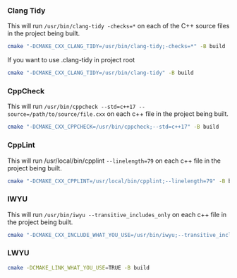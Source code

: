 ### Clang Tidy

This will run `/usr/bin/clang-tidy -checks=*` on each of the C++ source files in the project being built.

```bash
cmake "-DCMAKE_CXX_CLANG_TIDY=/usr/bin/clang-tidy;-checks=*" -B build
```

If you want to use .clang-tidy in project root
```bash
cmake "-DCMAKE_CXX_CLANG_TIDY=/usr/bin/clang-tidy" -B build
```


### CppCheck

This will run `/usr/bin/cppcheck --std=c++17 --source=/path/to/source/file.cxx`  on each c++ file in the project being built.

```bash
cmake "-DCMAKE_CXX_CPPCHECK=/usr/bin/cppcheck;--std=c++17" -B build
```

### CppLint

This will run /usr/local/bin/cpplint `--linelength=79` on each c++ file in the project being built.

```bash
cmake "-DCMAKE_CXX_CPPLINT=/usr/local/bin/cpplint;--linelength=79" -B build
```

### IWYU

This will run `/usr/bin/iwyu --transitive_includes_only` on each c++ file in the project being built.

```bash
cmake "-DCMAKE_CXX_INCLUDE_WHAT_YOU_USE=/usr/bin/iwyu;--transitive_includes_only" -B build
```

### LWYU

```bash
cmake -DCMAKE_LINK_WHAT_YOU_USE=TRUE -B build
```
